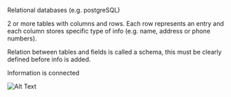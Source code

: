
Relational databases (e.g. postgreSQL)

2 or more tables with columns and rows. Each row represents an entry and each column stores specific type of info (e.g. name, address or phone numbers).

Relation between tables and fields is called a schema, this must be clearly defined before info is added. 

Information is connected 

![Alt Text](https://raw.github.com/{robhami}/{ZTM_databases}/{master}/{https://github.com/robhami/ZTM_databases/blob/master/relational_DB.PNG})


